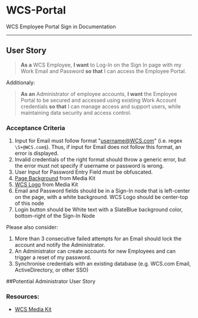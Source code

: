 # WCS-Portal
WCS Employee Portal Sign in Documentation

-----
## User Story

> **As a** WCS Employee,
> **I want** to Log-In on the Sign In page with my Work Email and Password  **so that** I can access the Employee Portal.

Additionaly:
> **As an** Administrator of employee accounts,
> **I want** the Employee Portal to be secured and accessed using existing Work Account credentials **so that** I can manage access and support users, while maintaining data security and access control.

### Acceptance Criteria

1. Input for Email must follow format "username@WCS.com" (i.e. regex `\S+@WCS.com$`). Thus, if input for Email does not follow this format, an error is displayed.
2. Invalid credentials of the right format should throw a generic error, but the error must not specify if username or password is wrong.
3. User Input for Password Entry Field must be obfuscated.
4. [Page Background](https://www.wcstexas.com/wp-content/uploads/2020/11/Locomotive-and-Cask-1-scaled.jpg) from Media Kit
5. [WCS Logo](https://www.wcstexas.com/wp-content/uploads/2020/09/Waste-Control-Specialists-logo.png) from Media Kit
6. Email and Password fields should be in a Sign-In node that is left-center on the page, with a white background. WCS Logo should be center-top of this node
7. Login button should be White text with a SlateBlue background color, bottom-right of the Sign-In Node

Please also consider:
1. More than 3 consecutive failed attempts for an Email should lock the account and notify the Administrator. 
2. An Administrator can create accounts for new Employees and can trigger a reset of my password.
3. Synchronise credentials with an existing database (e.g. WCS.com Email, ActiveDirectory, or other SSO)

##Potential Administrator User Story

### Resources:
* [WCS Media Kit](https://www.wcstexas.com/media-kit/)
